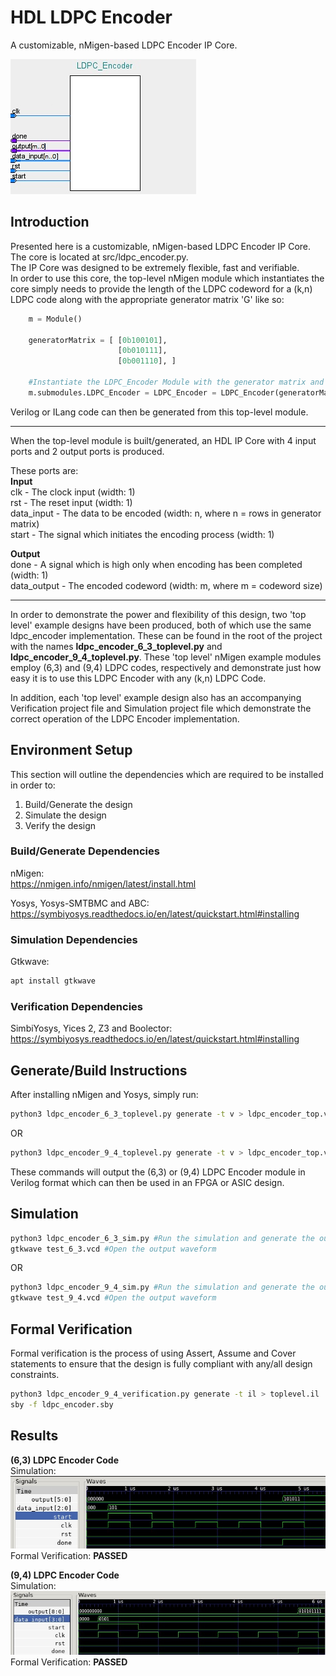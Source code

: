 # HDL LDPC Encoder  
A customizable, nMigen-based LDPC Encoder IP Core.  

![Image](img/IP_Core.jpg)   
## Introduction  
Presented here is a customizable, nMigen-based LDPC Encoder IP Core.  
The core is located at src/ldpc_encoder.py.  
The IP Core was designed to be extremely flexible, fast and verifiable.  
In order to use this core, the top-level nMigen module which instantiates the core simply needs to provide the length of the LDPC codeword for a (k,n) LDPC code along with the appropriate generator matrix 'G' like so:

```python
    m = Module()

    generatorMatrix = [ [0b100101],
                        [0b010111],
                        [0b001110], ]

    #Instantiate the LDPC_Encoder Module with the generator matrix and output codeword size as parameters
    m.submodules.LDPC_Encoder = LDPC_Encoder = LDPC_Encoder(generatorMatrix,6)
```
Verilog or ILang code can then be generated from this top-level module.  
***

When the top-level module is built/generated, an HDL IP Core with 4 input ports and 2 output ports is produced.  
  
These ports are:  
**Input**  
clk - The clock input (width: 1)  
rst - The reset input (width: 1)  
data_input - The data to be encoded (width: n, where n = rows in generator matrix)  
start - The signal which initiates the encoding process  (width: 1)

**Output**  
done - A signal which is high only when encoding has been completed (width: 1)  
data_output - The encoded codeword  (width: m, where m = codeword size)  

***  
  
In order to demonstrate the power and flexibility of this design, two 'top level' example designs have been produced, both of which use the same ldpc_encoder implementation. These can be found in the root of the project with the names **ldpc_encoder_6_3_toplevel.py** and **ldpc_encoder_9_4_toplevel.py**. These 'top level' nMigen example modules employ (6,3) and (9,4) LDPC codes, respectively and demonstrate just how easy it is to use this LDPC Encoder with any (k,n) LDPC Code.  
  
In addition, each 'top level' example design also has an accompanying Verification project file and Simulation project file which demonstrate the correct operation of the LDPC Encoder implementation.
  
## **Environment Setup**  
  This section will outline the dependencies which are required to be installed in order to:  
  1) Build/Generate the design  
  2) Simulate the design  
  3) Verify the design  

### **Build/Generate Dependencies**  

nMigen:  
<https://nmigen.info/nmigen/latest/install.html>

Yosys, Yosys-SMTBMC and ABC:  
<https://symbiyosys.readthedocs.io/en/latest/quickstart.html#installing>
  
### **Simulation Dependencies**  

Gtkwave:  
```bash
apt install gtkwave
```

### **Verification Dependencies**  

SimbiYosys, Yices 2, Z3 and Boolector:  
<https://symbiyosys.readthedocs.io/en/latest/quickstart.html#installing>

## **Generate/Build Instructions**
After installing nMigen and Yosys, simply run:
```bash
python3 ldpc_encoder_6_3_toplevel.py generate -t v > ldpc_encoder_top.v
```
OR
```bash
python3 ldpc_encoder_9_4_toplevel.py generate -t v > ldpc_encoder_top.v
```
These commands will output the (6,3) or (9,4) LDPC Encoder module in Verilog format which can then be used in an FPGA or ASIC design.

## Simulation
```bash
python3 ldpc_encoder_6_3_sim.py #Run the simulation and generate the output waveform
gtkwave test_6_3.vcd #Open the output waveform
```
OR
```bash
python3 ldpc_encoder_9_4_sim.py #Run the simulation and generate the output waveform
gtkwave test_9_4.vcd #Open the output waveform
```

## Formal Verification
Formal verification is the process of using Assert, Assume and Cover statements to ensure that the design is fully compliant with any/all design constraints.
```bash
python3 ldpc_encoder_9_4_verification.py generate -t il > toplevel.il
sby -f ldpc_encoder.sby
```

## Results  
**(6,3) LDPC Encoder Code**  
Simulation:  
![Image](img/6_3_Simulation.jpg)  
Formal Verification:
**PASSED**  
  
**(9,4) LDPC Encoder Code**  
Simulation:  
![Image](img/9_4_Simulation.jpg)  
Formal Verification:
**PASSED** 
